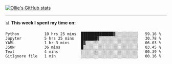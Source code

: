 <!--
**icedpanda/icedpanda** is a ✨ _special_ ✨ repository because its `README.md` (this file) appears on your GitHub profile.

Here are some ideas to get you started:

- 🔭 I’m currently working on ...
- 🌱 I’m currently learning ...
- 👯 I’m looking to collaborate on ...
- 🤔 I’m looking for help with ...
- 💬 Ask me about ...
- 📫 How to reach me: ...
- 😄 Pronouns: ...
- ⚡ Fun fact: ...
-->
[![Ollie's GitHub stats](https://github-readme-stats-icedpanda.vercel.app/api?username=icedpanda&count_private=true&show_icons=true)](https://github.com/icedpanda)

---
📊 **This week I spent my time on:**
<!--START_SECTION:waka-->

```text
Python           10 hrs 25 mins  ██████████████▓░░░░░░░░░░   59.16 %
Jupyter          5 hrs 25 mins   ███████▓░░░░░░░░░░░░░░░░░   30.78 %
YAML             1 hr 3 mins     █▓░░░░░░░░░░░░░░░░░░░░░░░   06.03 %
JSON             36 mins         █░░░░░░░░░░░░░░░░░░░░░░░░   03.45 %
Text             4 mins          ░░░░░░░░░░░░░░░░░░░░░░░░░   00.39 %
GitIgnore file   1 min           ░░░░░░░░░░░░░░░░░░░░░░░░░   00.16 %
```

<!--END_SECTION:waka-->
